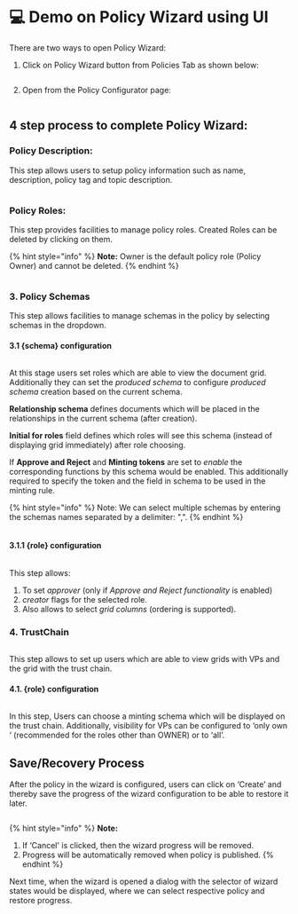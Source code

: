 # 💻 Demo on Policy Wizard using UI

There are two ways to open Policy Wizard:

1. Click on Policy Wizard button from Policies Tab as shown below:

<figure><img src="../../../.gitbook/assets/image (13).png" alt=""><figcaption></figcaption></figure>

2. Open from the Policy Configurator page:

<figure><img src="../../../.gitbook/assets/image (49).png" alt=""><figcaption></figcaption></figure>

## 4 step process to complete Policy Wizard:

### Policy Description:

This step allows users to setup policy information such as name, description, policy tag and topic description.

<figure><img src="../../../.gitbook/assets/image (5).png" alt=""><figcaption></figcaption></figure>

### Policy Roles:

This step provides facilities to manage policy roles. Created Roles can be deleted by clicking on them.&#x20;

{% hint style="info" %}
**Note:** Owner is the default policy role (Policy Owner) and cannot be deleted.
{% endhint %}

<figure><img src="../../../.gitbook/assets/image (43).png" alt=""><figcaption></figcaption></figure>

### 3. Policy Schemas

This step allows facilities to manage schemas in the policy by selecting schemas in the dropdown.

#### 3.1 {schema} configuration

<figure><img src="../../../.gitbook/assets/image (14).png" alt=""><figcaption></figcaption></figure>

At this stage users set roles which are able to view the document grid. Additionally they can set the _produced schema_ to configure _produced schema_ creation based on the current schema.

**Relationship schema** defines documents which will be placed in the relationships in the current schema (after creation).

**Initial for roles** field defines which roles will see this schema (instead of displaying grid immediately) after role choosing.

If **Approve and Reject** and **Minting tokens** are set to _enable_ the corresponding functions by this schema would be enabled. This additionally required to specify the token and the field in schema to be used in the minting rule.

{% hint style="info" %}
Note: We can select multiple schemas by entering the schemas names separated by a delimiter: ",".
{% endhint %}

<figure><img src="../../../.gitbook/assets/image (17).png" alt=""><figcaption></figcaption></figure>

#### 3.1.1 {role} configuration

<figure><img src="../../../.gitbook/assets/image (3).png" alt=""><figcaption></figcaption></figure>

This step allows:

1. To set _approver_ (only if _Approve and Reject functionality_ is enabled)&#x20;
2. _creator_ flags for the selected role.&#x20;
3. Also allows to select _grid columns_ (ordering is supported).

### 4. TrustChain

<figure><img src="../../../.gitbook/assets/image (2).png" alt=""><figcaption></figcaption></figure>

This step allows to set up users which are able to view grids with VPs and the grid with the trust chain.

#### 4.1. {role} configuration

<figure><img src="../../../.gitbook/assets/image (11).png" alt=""><figcaption></figcaption></figure>

In this step, Users can choose a minting schema which will be displayed on the trust chain. Additionally, visibility for VPs can be configured to ‘only own ‘ (recommended for the roles other than OWNER) or to ‘all’.

## Save/Recovery Process

After the policy in the wizard is configured, users can click on ‘Create’ and thereby save the progress of the wizard configuration to be able to restore it later.

<figure><img src="../../../.gitbook/assets/image (16).png" alt=""><figcaption></figcaption></figure>

{% hint style="info" %}
**Note:**

1. If ‘Cancel' is clicked, then the wizard progress will be removed.
2. Progress will be automatically removed when policy is published.
{% endhint %}

Next time, when the wizard is opened a dialog with the selector of wizard states would be displayed, where we can select respective policy and restore progress.

<figure><img src="../../../.gitbook/assets/image (25).png" alt=""><figcaption></figcaption></figure>

